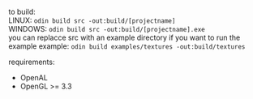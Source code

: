 to build:  
LINUX: `odin build src -out:build/[projectname]`  
WINDOWS: `odin build src -out:build/[projectname].exe`  
you can replacce src with an example directory if you want to run the example
example: `odin build examples/textures -out:build/textures`

requirements:
* OpenAL
* OpenGL >= 3.3
